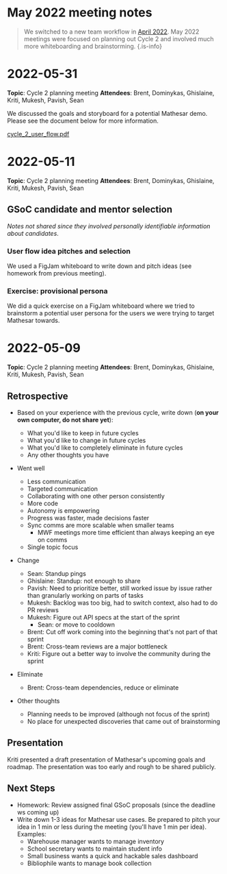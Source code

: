 # May 2022 meeting notes

> We switched to a new team workflow in [April 2022](/meeting-notes/2022-04). May 2022 meetings were focused on planning out Cycle 2 and involved much more whiteboarding and brainstorming.
{.is-info}

# 2022-05-31
**Topic**: Cycle 2 planning meeting
**Attendees**: Brent, Dominykas, Ghislaine, Kriti, Mukesh, Pavish, Sean

We discussed the goals and storyboard for a potential Mathesar demo. Please see the document below for more information.

[cycle_2_user_flow.pdf](/cycle_2_user_flow.pdf)

# 2022-05-11
**Topic**: Cycle 2 planning meeting
**Attendees**: Brent, Dominykas, Ghislaine, Kriti, Mukesh, Pavish, Sean

## GSoC candidate and mentor selection
*Notes not shared since they involved personally identifiable information about candidates*.

### User flow idea pitches and selection 
We used a FigJam whiteboard to write down and pitch ideas (see homework from previous meeting).

### Exercise: provisional persona
We did a quick exercise on a FigJam whiteboard where we tried to brainstorm a potential user persona for the users we were trying to target Mathesar towards. 

# 2022-05-09 
**Topic**: Cycle 2 planning meeting
**Attendees**: Brent, Dominykas, Ghislaine, Kriti, Mukesh, Pavish, Sean

## Retrospective
- Based on your experience with the previous cycle, write down (**on your own computer, do not share yet**):
    - What you'd like to keep in future cycles
    - What you'd like to change in future cycles
    - What you'd like to completely eliminate in future cycles
    - Any other thoughts you have

- Went well
    - Less communication
    - Targeted communication
    - Collaborating with one other person consistently
    - More code
    - Autonomy is empowering
    - Progress was faster, made decisions faster
    - Sync comms are more scalable when smaller teams
        - MWF meetings more time efficient than always keeping an eye on comms
    - Single topic focus
- Change
    - Sean: Standup pings
    - Ghislaine: Standup: not enough to share
    - Pavish: Need to prioritize better, still worked issue by issue rather than granularly working on parts of tasks
    - Mukesh: Backlog was too big, had to switch context, also had to do PR reviews
    - Mukesh: Figure out API specs at the start of the sprint
        - Sean: or move to cooldown
    - Brent: Cut off work coming into the beginning that's not part of that sprint
    - Brent: Cross-team reviews are a major bottleneck
    - Kriti: Figure out a better way to involve the community during the sprint
- Eliminate
    - Brent: Cross-team dependencies, reduce or eliminate
- Other thoughts
    - Planning needs to be improved (although not focus of the sprint)
    - No place for unexpected discoveries that came out of brainstorming

## Presentation
Kriti presented a draft presentation of Mathesar's upcoming goals and roadmap. The presentation was too early and rough to be shared publicly. 

## Next Steps
- Homework: Review assigned final GSoC proposals (since the deadline ws coming up)
- Write down 1-3 ideas for Mathesar use cases. Be prepared to pitch your idea in 1 min or less during the meeting (you'll have 1 min per idea). Examples:
    - Warehouse manager wants to manage inventory
    - School secretary wants to maintain student info
    - Small business wants a quick and hackable sales dashboard
    - Bibliophile wants to manage book collection

